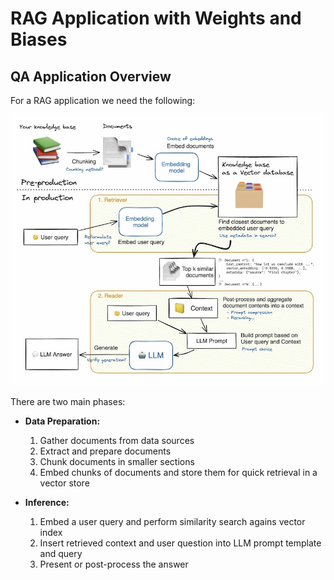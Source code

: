 # RAG Application with Weights and Biases

## QA Application Overview

For a RAG application we need the following:

<img src="RAG_workflow.jpg" alt="RAG_workflow" style="zoom:90%;" />

There are two main phases:
* **Data Preparation:** 
   1. Gather documents from data sources
   2. Extract and prepare documents
   3. Chunk documents in smaller sections
   4. Embed chunks of documents and store them for quick retrieval in a vector store

* **Inference:**
   1. Embed a user query and perform similarity search agains vector index
   2. Insert retrieved context and user question into LLM prompt template and query
   3. Present or post-process the answer


